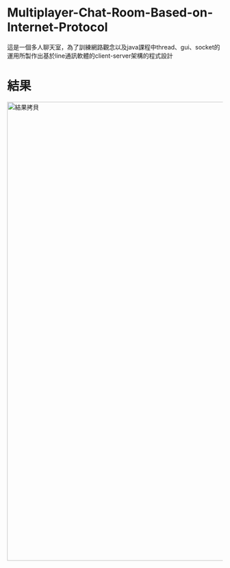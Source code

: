 # Multiplayer-Chat-Room-Based-on-Internet-Protocol

這是一個多人聊天室，為了訓練網路觀念以及java課程中thread、gui、socket的運用所製作出基於line通訊軟體的client-server架構的程式設計
# 結果
<img width="1069" alt="結果拷貝" src="https://github.com/chris911024/Multiplayer-Chat-Room-Based-on-Internet-Protocol/assets/67829896/4a5cec9b-bddf-4654-9f81-f68b05d970d8">
